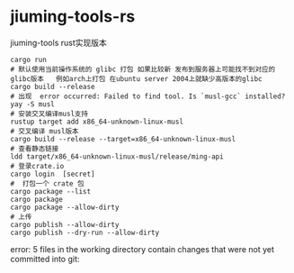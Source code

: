 # jiuming-tools-rs

jiuming-tools rust实现版本  

```shell
cargo run  
# 默认使用当前操作系统的 glibc 打包 如果比较新 发布到服务器上可能找不到对应的glibc版本   例如arch上打包 在ubuntu server 2004上就缺少高版本的glibc 
cargo build --release 
# 出现  error occurred: Failed to find tool. Is `musl-gcc` installed?
yay -S musl 
# 安装交叉编译musl支持  
rustup target add x86_64-unknown-linux-musl
# 交叉编译 musl版本  
cargo build --release --target=x86_64-unknown-linux-musl
# 查看静态链接   
ldd target/x86_64-unknown-linux-musl/release/ming-api
# 登录crate.io 
cargo login  [secret]
#  打包一个 crate 包
cargo package --list
cargo package  
cargo package --allow-dirty 
# 上传 
cargo publish --allow-dirty 
cargo publish --dry-run --allow-dirty 
```

error: 5 files in the working directory contain changes that were not yet committed into git:
